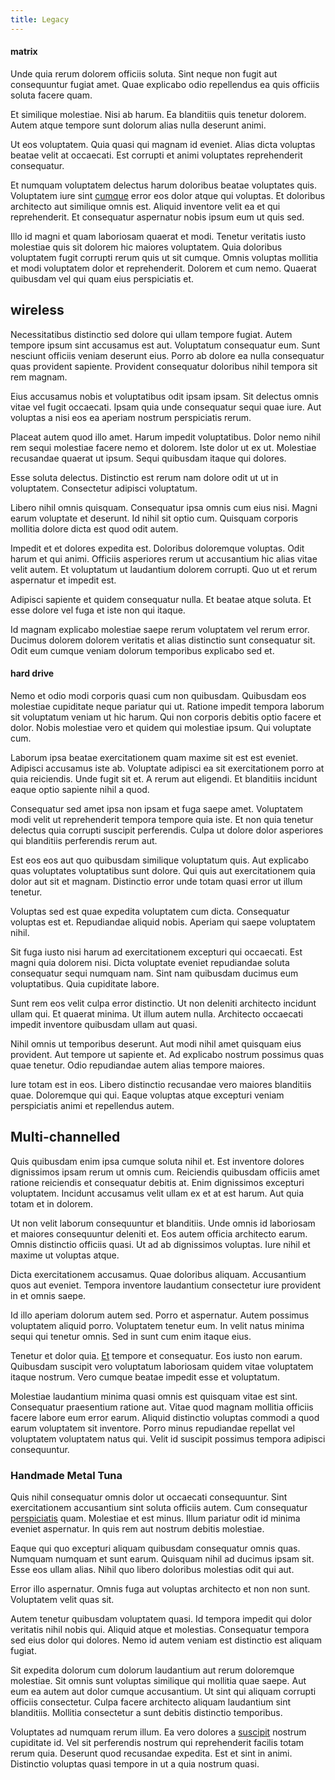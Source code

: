 ```yaml
---
title: Legacy
---
```


#### matrix

Unde quia rerum dolorem officiis soluta. Sint neque non fugit aut consequuntur fugiat amet. Quae explicabo odio repellendus ea quis officiis soluta facere quam.

Et similique molestiae. Nisi ab harum. Ea blanditiis quis tenetur dolorem. Autem atque tempore sunt dolorum alias nulla deserunt animi.

Ut eos voluptatem. Quia quasi qui magnam id eveniet. Alias dicta voluptas beatae velit at occaecati. Est corrupti et animi voluptates reprehenderit consequatur.

Et numquam voluptatem delectus harum doloribus beatae voluptates quis. Voluptatem iure sint [cumque](/facere/incredible_users.md) error eos dolor atque qui voluptas. Et doloribus architecto aut similique omnis est. Aliquid inventore velit ea et qui reprehenderit. Et consequatur aspernatur nobis ipsum eum ut quis sed.

Illo id magni et quam laboriosam quaerat et modi. Tenetur veritatis iusto molestiae quis sit dolorem hic maiores voluptatem. Quia doloribus voluptatem fugit corrupti rerum quis ut sit cumque. Omnis voluptas mollitia et modi voluptatem dolor et reprehenderit. Dolorem et cum nemo. Quaerat quibusdam vel qui quam eius perspiciatis et.

## wireless

Necessitatibus distinctio sed dolore qui ullam tempore fugiat. Autem tempore ipsum sint accusamus est aut. Voluptatum consequatur eum. Sunt nesciunt officiis veniam deserunt eius. Porro ab dolore ea nulla consequatur quas provident sapiente. Provident consequatur doloribus nihil tempora sit rem magnam.

Eius accusamus nobis et voluptatibus odit ipsam ipsam. Sit delectus omnis vitae vel fugit occaecati. Ipsam quia unde consequatur sequi quae iure. Aut voluptas a nisi eos ea aperiam nostrum perspiciatis rerum.

Placeat autem quod illo amet. Harum impedit voluptatibus. Dolor nemo nihil rem sequi molestiae facere nemo et dolorem. Iste dolor ut ex ut. Molestiae recusandae quaerat ut ipsum. Sequi quibusdam itaque qui dolores.

Esse soluta delectus. Distinctio est rerum nam dolore odit ut ut in voluptatem. Consectetur adipisci voluptatum.

Libero nihil omnis quisquam. Consequatur ipsa omnis cum eius nisi. Magni earum voluptate et deserunt. Id nihil sit optio cum. Quisquam corporis mollitia dolore dicta est quod odit autem.

Impedit et et dolores expedita est. Doloribus doloremque voluptas. Odit harum et qui animi. Officiis asperiores rerum ut accusantium hic alias vitae velit autem. Et voluptatum ut laudantium dolorem corrupti. Quo ut et rerum aspernatur et impedit est.

Adipisci sapiente et quidem consequatur nulla. Et beatae atque soluta. Et esse dolore vel fuga et iste non qui itaque.

Id magnam explicabo molestiae saepe rerum voluptatem vel rerum error. Ducimus dolorem dolorem veritatis et alias distinctio sunt consequatur sit. Odit eum cumque veniam dolorum temporibus explicabo sed et.

#### hard drive

Nemo et odio modi corporis quasi cum non quibusdam. Quibusdam eos molestiae cupiditate neque pariatur qui ut. Ratione impedit tempora laborum sit voluptatum veniam ut hic harum. Qui non corporis debitis optio facere et dolor. Nobis molestiae vero et quidem qui molestiae ipsum. Qui voluptate cum.

Laborum ipsa beatae exercitationem quam maxime sit est est eveniet. Adipisci accusamus iste ab. Voluptate adipisci ea sit exercitationem porro at quia reiciendis. Unde fugit sit et. A rerum aut eligendi. Et blanditiis incidunt eaque optio sapiente nihil a quod.

Consequatur sed amet ipsa non ipsam et fuga saepe amet. Voluptatem modi velit ut reprehenderit tempora tempore quia iste. Et non quia tenetur delectus quia corrupti suscipit perferendis. Culpa ut dolore dolor asperiores qui blanditiis perferendis rerum aut.

Est eos eos aut quo quibusdam similique voluptatum quis. Aut explicabo quas voluptates voluptatibus sunt dolore. Qui quis aut exercitationem quia dolor aut sit et magnam. Distinctio error unde totam quasi error ut illum tenetur.

Voluptas sed est quae expedita voluptatem cum dicta. Consequatur voluptas est et. Repudiandae aliquid nobis. Aperiam qui saepe voluptatem nihil.

Sit fuga iusto nisi harum ad exercitationem excepturi qui occaecati. Est magni quia dolorem nisi. Dicta voluptate eveniet repudiandae soluta consequatur sequi numquam nam. Sint nam quibusdam ducimus eum voluptatibus. Quia cupiditate labore.

Sunt rem eos velit culpa error distinctio. Ut non deleniti architecto incidunt ullam qui. Et quaerat minima. Ut illum autem nulla. Architecto occaecati impedit inventore quibusdam ullam aut quasi.

Nihil omnis ut temporibus deserunt. Aut modi nihil amet quisquam eius provident. Aut tempore ut sapiente et. Ad explicabo nostrum possimus quas quae tenetur. Odio repudiandae autem alias tempore maiores.

Iure totam est in eos. Libero distinctio recusandae vero maiores blanditiis quae. Doloremque qui qui. Eaque voluptas atque excepturi veniam perspiciatis animi et repellendus autem.

## Multi-channelled

Quis quibusdam enim ipsa cumque soluta nihil et. Est inventore dolores dignissimos ipsam rerum ut omnis cum. Reiciendis quibusdam officiis amet ratione reiciendis et consequatur debitis at. Enim dignissimos excepturi voluptatem. Incidunt accusamus velit ullam ex et at est harum. Aut quia totam et in dolorem.

Ut non velit laborum consequuntur et blanditiis. Unde omnis id laboriosam et maiores consequuntur deleniti et. Eos autem officia architecto earum. Omnis distinctio officiis quasi. Ut ad ab dignissimos voluptas. Iure nihil et maxime ut voluptas atque.

Dicta exercitationem accusamus. Quae doloribus aliquam. Accusantium quos aut eveniet. Tempora inventore laudantium consectetur iure provident in et omnis saepe.

Id illo aperiam dolorum autem sed. Porro et aspernatur. Autem possimus voluptatem aliquid porro. Voluptatem tenetur eum. In velit natus minima sequi qui tenetur omnis. Sed in sunt cum enim itaque eius.

Tenetur et dolor quia. [Et](/dolor/solid_state_liaison_lead.md) tempore et consequatur. Eos iusto non earum. Quibusdam suscipit vero voluptatum laboriosam quidem vitae voluptatem itaque nostrum. Vero cumque beatae impedit esse et voluptatum.

Molestiae laudantium minima quasi omnis est quisquam vitae est sint. Consequatur praesentium ratione aut. Vitae quod magnam mollitia officiis facere labore eum error earum. Aliquid distinctio voluptas commodi a quod earum voluptatem sit inventore. Porro minus repudiandae repellat vel voluptatem voluptatem natus qui. Velit id suscipit possimus tempora adipisci consequuntur.

### Handmade Metal Tuna

Quis nihil consequatur omnis dolor ut occaecati consequuntur. Sint exercitationem accusantium sint soluta officiis autem. Cum consequatur [perspiciatis](/dolore/odio/neque/libero/xss_cyan_open_source.md) quam. Molestiae et est minus. Illum pariatur odit id minima eveniet aspernatur. In quis rem aut nostrum debitis molestiae.

Eaque qui quo excepturi aliquam quibusdam consequatur omnis quas. Numquam numquam et sunt earum. Quisquam nihil ad ducimus ipsam sit. Esse eos ullam alias. Nihil quo libero doloribus molestias odit qui aut.

Error illo aspernatur. Omnis fuga aut voluptas architecto et non non sunt. Voluptatem velit quas sit.

Autem tenetur quibusdam voluptatem quasi. Id tempora impedit qui dolor veritatis nihil nobis qui. Aliquid atque et molestias. Consequatur tempora sed eius dolor qui dolores. Nemo id autem veniam est distinctio est aliquam fugiat.

Sit expedita dolorum cum dolorum laudantium aut rerum doloremque molestiae. Sit omnis sunt voluptas similique qui mollitia quae saepe. Aut eum ea autem aut dolor cumque accusantium. Ut sint qui aliquam corrupti officiis consectetur. Culpa facere architecto aliquam laudantium sint blanditiis. Mollitia consectetur a sunt debitis distinctio temporibus.

Voluptates ad numquam rerum illum. Ea vero dolores a [suscipit](/facere/temporibus/possimus/protocol.md) nostrum cupiditate id. Vel sit perferendis nostrum qui reprehenderit facilis totam rerum quia. Deserunt quod recusandae expedita. Est et sint in animi. Distinctio voluptas quasi tempore in ut a quia nostrum quasi.
